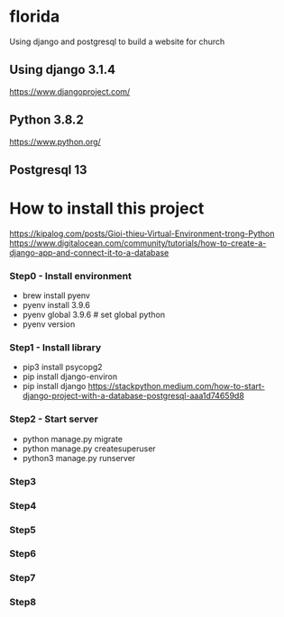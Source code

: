 # florida

Using django and postgresql to build a website for church

## Using django 3.1.4

https://www.djangoproject.com/

## Python 3.8.2

https://www.python.org/

## Postgresql 13

# How to install this project

https://kipalog.com/posts/Gioi-thieu-Virtual-Environment-trong-Python
https://www.digitalocean.com/community/tutorials/how-to-create-a-django-app-and-connect-it-to-a-database

### Step0 - Install environment

- brew install pyenv
- pyenv install 3.9.6
- pyenv global 3.9.6 # set global python
- pyenv version

### Step1 - Install library

- pip3 install psycopg2
- pip install django-environ
- pip install django
  https://stackpython.medium.com/how-to-start-django-project-with-a-database-postgresql-aaa1d74659d8

### Step2 - Start server

- python manage.py migrate
- python manage.py createsuperuser
- python3 manage.py runserver

### Step3

### Step4

### Step5

### Step6

### Step7

### Step8
